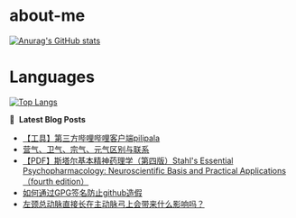 # about-me
[![Anurag's GitHub stats](https://github-readme-stats.vercel.app/api?username=whitewatercn)](https://github.com/anuraghazra/github-readme-stats)

# Languages
[![Top Langs](https://github-readme-stats.vercel.app/api/top-langs/?username=whitewatercn)](https://github.com/anuraghazra/github-readme-stats)

📕 &nbsp;**Latest Blog Posts**
<!-- BLOG-POST-LIST:START -->
- [【工具】第三方哔哩哔哩客户端pilipala](https://forum.beginner.center/t/topic/976/1)
- [营气、卫气、宗气、元气区别与联系](https://forum.beginner.center/t/topic/975/1)
- [【PDF】斯塔尔基本精神药理学（第四版）Stahl&#39;s Essential Psychopharmacology: Neuroscientific Basis and Practical Applications（fourth edition）](https://forum.beginner.center/t/topic/969/1)
- [如何通过GPG签名防止github造假](https://forum.beginner.center/t/topic/966/1)
- [左颈总动脉直接长在主动脉弓上会带来什么影响吗？](https://forum.beginner.center/t/topic/965/1)
<!-- BLOG-POST-LIST:END -->
